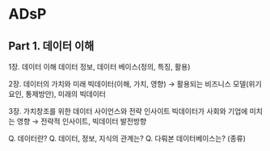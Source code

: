# ADsP

## Part 1. 데이터 이해

1장. 데이터 이해
	데이터 정보, 데이터 베이스(정의, 특징, 활용)

2장. 데이터의 가치와 미래
	빅데이터(이해, 가치, 영향) → 활용되는 비즈니스 모델(위기요인, 통제방안), 미래의 빅데이터

3장. 가치창조를 위한 데이터 사이언스와 전략 인사이트
	빅데이터가 사회와 기업에 미치는 영향 → 전략적 인사이트, 빅데이터 발전방향

Q. 데이터란?
Q. 데이터, 정보, 지식의 관계는?
Q. 다뤄본 데이터베이스는? (종류)

 